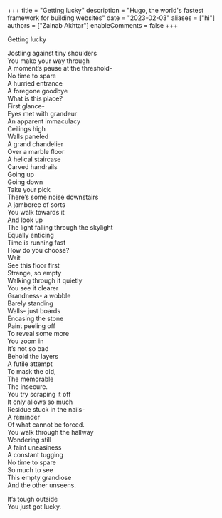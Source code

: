 +++
title = "Getting lucky"
description = "Hugo, the world's fastest framework for building websites"
date = "2023-02-03"
aliases = ["hi"]
authors = ["Zainab Akhtar"]
enableComments = false
+++

Getting lucky

Jostling against tiny shoulders \
You make your way through \
A moment’s pause at the threshold- \
No time to spare \
A hurried entrance \
A foregone goodbye \
What is this place? \
First glance- \
Eyes met with grandeur \
An apparent immaculacy \
Ceilings high \
Walls paneled \
A grand chandelier \
Over a marble floor \
A helical staircase \
Carved handrails \
Going up \
Going down \
Take your pick \
There’s some noise downstairs \
A jamboree of sorts \
You walk towards it \
And look up \
The light falling through the skylight \
Equally enticing \
Time is running fast \
How do you choose? \
Wait \
See this floor first \
Strange, so empty \
Walking through it quietly \
You see it clearer \
Grandness- a wobble \
Barely standing \
Walls- just boards \
Encasing the stone \
Paint peeling off \
To reveal some more \
You zoom in \
It’s not so bad \
Behold the layers \
A futile attempt \
To mask the old, \
The memorable \
The insecure. \
You try scraping it off \
It only allows so much \
Residue stuck in the nails- \
A reminder \
Of what cannot be forced. \
You walk through the hallway \
Wondering still \
A faint uneasiness \
A constant tugging \
No time to spare \
So much to see \
This empty grandiose \
And the other unseens.

It’s tough outside \
You just got lucky.